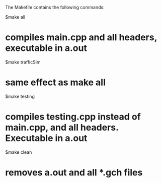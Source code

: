 The Makefile contains the following commands:

$make all
# compiles main.cpp and all headers, executable in a.out

$make trafficSim
# same effect as make all

$make testing
# compiles testing.cpp instead of main.cpp, and all headers. Executable in a.out

$make clean
# removes a.out and all \*.gch files
